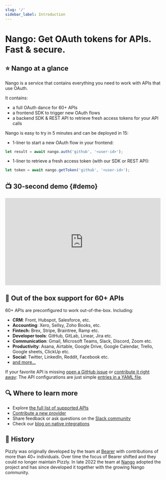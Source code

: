 ```yaml
---
slug: '/'
sidebar_label: Introduction
---
```


# Nango: Get OAuth tokens for APIs. Fast & secure.

## ⭐ Nango at a glance

Nango is a service that contains everything you need to work with APIs that use OAuth.

It contains:

-   a full OAuth dance for 60+ APIs
-   a frontend SDK to trigger new OAuth flows
-   a backend SDK & REST API to retrieve fresh access tokens for your API calls

Nango is easy to try in 5 minutes and can be deployed in 15:

-   1-liner to start a new OAuth flow in your frontend:

```ts
let result = await nango.auth('github', '<user-id>');
```

-   1-liner to retrieve a fresh access token (with our SDK or REST API):

```ts
let token = await nango.getToken('github', '<user-id>');
```

## 📺 30-second demo {#demo}

<iframe width="500" height="281" src="https://www.youtube.com/embed/BK15QI-jWi0" title="YouTube video player" frameborder="0" allow="accelerometer; autoplay; clipboard-write; encrypted-media; gyroscope; picture-in-picture; web-share" allowfullscreen></iframe>

## 👾 Out of the box support for 60+ APIs

60+ APIs are preconfigured to work out-of-the-box. Including:

-   **CRM**: Front, Hubspot, Salesforce, etc.
-   **Accounting**: Xero, Sellsy, Zoho Books, etc.
-   **Fintech:** Brex, Stripe, Braintree, Ramp etc.
-   **Developer tools**: GitHub, GitLab, Linear, Jira etc.
-   **Communication**: Gmail, Microsoft Teams, Slack, Discord, Zoom etc.
-   **Productivity**: Asana, Airtable, Google Drive, Google Calendar, Trello, Google sheets, ClickUp etc.
-   **Social**: Twitter, LinkedIn, Reddit, Facebook etc.
-   [and more...](https://nango.dev/oauth-providers)

If your favorite API is missing [open a GitHub issue](https://github.com/NangoHQ/nango/issues/new) or [contribute it right away](https://docs.nango.dev/contribute-api): The API configurations are just simple [entries in a YAML file](https://www.nango.dev/oauth-providers).

## 🔍 Where to learn more

-   Explore [the full list of supported APIs](https://nango.dev/oauth-providers)
-   [Contribute a new provider](contribute-api)
-   Share feedback or ask questions on the [Slack community](https://nango.dev/slack)
-   Check our [blog on native integrations](https://www.nango.dev/blog)

## 🐻 History

Pizzly was originally developed by the team at [Bearer](https://www.bearer.com/?ref=pizzly) with contributions of more than 40+ individuals. Over time the focus of Bearer shifted and they could no longer maintain Pizzly. In late 2022 the team at [Nango](https://www.nango.dev) adopted the project and has since developed it together with the growing Nango community.
